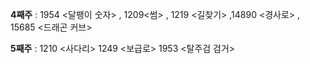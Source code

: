 ﻿**4째주** : 1954 <달팽이 숫자> , 1209<썸> , 1219 <길찾기> ,14890 <경사로> , 15685 <드래곤 커브> 

**5째주** : 1210 <사다리> 1249 <보급로> 1953 <탈주검 검거>